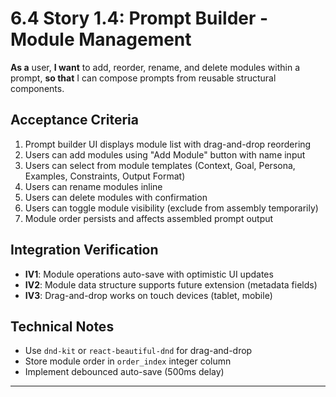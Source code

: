 # 6.4 Story 1.4: Prompt Builder - Module Management

**As a** user,
**I want** to add, reorder, rename, and delete modules within a prompt,
**so that** I can compose prompts from reusable structural components.

## Acceptance Criteria

1. Prompt builder UI displays module list with drag-and-drop reordering
2. Users can add modules using "Add Module" button with name input
3. Users can select from module templates (Context, Goal, Persona, Examples, Constraints, Output Format)
4. Users can rename modules inline
5. Users can delete modules with confirmation
6. Users can toggle module visibility (exclude from assembly temporarily)
7. Module order persists and affects assembled prompt output

## Integration Verification

- **IV1**: Module operations auto-save with optimistic UI updates
- **IV2**: Module data structure supports future extension (metadata fields)
- **IV3**: Drag-and-drop works on touch devices (tablet, mobile)

## Technical Notes

- Use `dnd-kit` or `react-beautiful-dnd` for drag-and-drop
- Store module order in `order_index` integer column
- Implement debounced auto-save (500ms delay)

---
